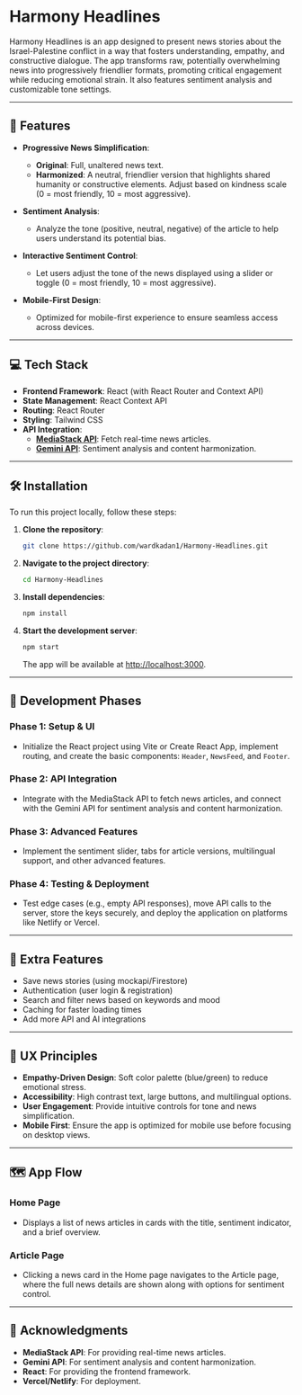 # Harmony Headlines

Harmony Headlines is an app designed to present news stories about the Israel-Palestine conflict in a way that fosters understanding, empathy, and constructive dialogue. The app transforms raw, potentially overwhelming news into progressively friendlier formats, promoting critical engagement while reducing emotional strain. It also features sentiment analysis and customizable tone settings.

---

## 🚀 Features

- **Progressive News Simplification**:
  - **Original**: Full, unaltered news text.
  - **Harmonized**: A neutral, friendlier version that highlights shared humanity or constructive elements. Adjust based on kindness scale (0 = most friendly, 10 = most aggressive).
  
- **Sentiment Analysis**: 
  - Analyze the tone (positive, neutral, negative) of the article to help users understand its potential bias.
  
- **Interactive Sentiment Control**: 
  - Let users adjust the tone of the news displayed using a slider or toggle (0 = most friendly, 10 = most aggressive).
  
- **Mobile-First Design**: 
  - Optimized for mobile-first experience to ensure seamless access across devices.

---

## 💻 Tech Stack

- **Frontend Framework**: React (with React Router and Context API)
- **State Management**: React Context API
- **Routing**: React Router
- **Styling**: Tailwind CSS
- **API Integration**:
  - [**MediaStack API**](https://mediastack.com/): Fetch real-time news articles.
  - [**Gemini API**](https://cloud.google.com/generative-ai): Sentiment analysis and content harmonization.

---

## 🛠️ Installation

To run this project locally, follow these steps:

1. **Clone the repository**:
    ```bash
    git clone https://github.com/wardkadan1/Harmony-Headlines.git
    ```
2. **Navigate to the project directory**:
    ```bash
    cd Harmony-Headlines
    ```
3. **Install dependencies**:
    ```bash
    npm install
    ```
4. **Start the development server**:
    ```bash
    npm start
    ```
    The app will be available at [http://localhost:3000](http://localhost:3000).

---

## 🔄 Development Phases

### Phase 1: Setup & UI
- Initialize the React project using Vite or Create React App, implement routing, and create the basic components: `Header`, `NewsFeed`, and `Footer`.

### Phase 2: API Integration
- Integrate with the MediaStack API to fetch news articles, and connect with the Gemini API for sentiment analysis and content harmonization.

### Phase 3: Advanced Features
- Implement the sentiment slider, tabs for article versions, multilingual support, and other advanced features.

### Phase 4: Testing & Deployment
- Test edge cases (e.g., empty API responses), move API calls to the server, store the keys securely, and deploy the application on platforms like Netlify or Vercel.

---

## 🔧 Extra Features

- Save news stories (using mockapi/Firestore)
- Authentication (user login & registration)
- Search and filter news based on keywords and mood
- Caching for faster loading times
- Add more API and AI integrations

---

## 🧠 UX Principles

- **Empathy-Driven Design**: Soft color palette (blue/green) to reduce emotional stress.
- **Accessibility**: High contrast text, large buttons, and multilingual options.
- **User Engagement**: Provide intuitive controls for tone and news simplification.
- **Mobile First**: Ensure the app is optimized for mobile use before focusing on desktop views.

---

## 🗺️ App Flow

### Home Page
- Displays a list of news articles in cards with the title, sentiment indicator, and a brief overview.

### Article Page
- Clicking a news card in the Home page navigates to the Article page, where the full news details are shown along with options for sentiment control.

---


## 🎉 Acknowledgments

- **MediaStack API**: For providing real-time news articles.
- **Gemini API**: For sentiment analysis and content harmonization.
- **React**: For providing the frontend framework.
- **Vercel/Netlify**: For deployment.
